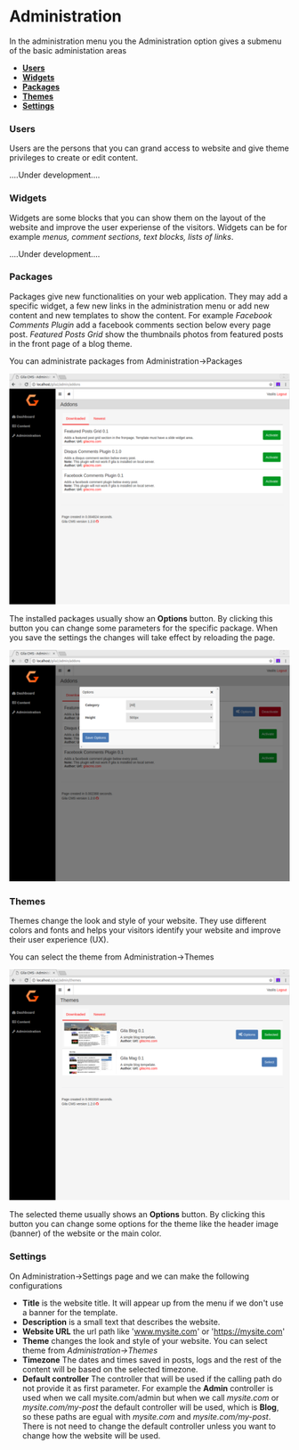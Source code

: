 
# Administration

In the administration menu you the Administration option gives a submenu of the basic administation areas

- [**Users**](#users)
- [**Widgets**](#widgets)
- [**Packages**](#packages)
- [**Themes**](#themes)
- [**Settings**](#settings)


### Users

Users are the persons that you can grand access to website and give theme privileges to create or edit content.

....Under development....


### Widgets

Widgets are some blocks that you can show them on the layout of the website and improve the user experiense of the visitors. Widgets can be for example *menus, comment sections, text blocks, lists of links*.

....Under development....


### Packages

Packages give new functionalities on your web application. They may add a specific widget, a few new links in the administration menu or add new content and new templates to show the content.
For example *Facebook Comments Plugin* add a facebook comments section below every page post. *Featured Posts Grid* show the thumbnails photos from featured posts in the front page of a blog theme.

You can administrate packages from Administration->Packages

![Themes](assets/addons.png)

The installed packages usually show an **Options** button. By clicking this button you can change some  parameters for the specific package. When you save the settings the changes will take effect by reloading the page.

![Themes](assets/addon-options.png)


### Themes

Themes change the look and style of your website. They use different colors and fonts and helps your visitors identify your website and improve their user experience (UX).

You can select the theme from Administration->Themes

![Themes](assets/themes.png)

The selected theme usually shows an **Options** button. By clicking this button you can change some  options for the theme like the header image (banner) of the website or the main color.


### Settings

On Administration->Settings page and we can make the following configurations

- **Title** is the website title. It will appear up from the menu if we don't use a banner for the template.
- **Description** is a small text that describes the website.
- **Website URL** the url path like 'www.mysite.com' or 'https://mysite.com'
- **Theme** changes the look and style of your website. You can select theme from *Administration->Themes*
- **Timezone** The dates and times saved in posts, logs and the rest of the content will be based on the selected timezone.
- **Default controller** The controller that will be used if the calling path do not provide it as first parameter. For example the **Admin** controller is used when we call mysite.com/admin but when we call *mysite.com* or *mysite.com/my-post* the default controller will be used, which is **Blog**, so these paths are egual with *mysite.com* and *mysite.com/my-post*. There is not need to change the default controller unless you want to change how the website will be used.

